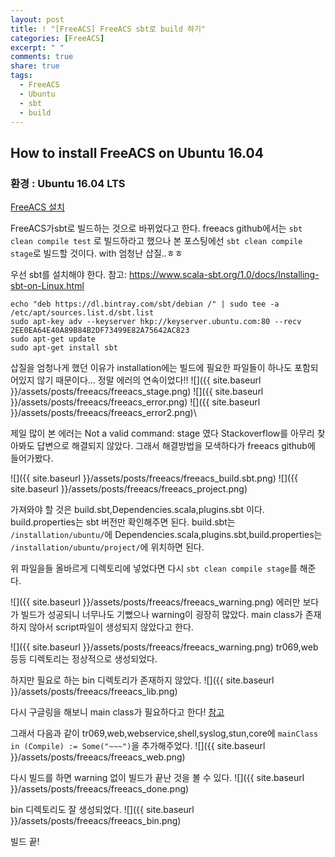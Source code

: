 ```yaml
---
layout: post
title: ! "[FreeACS] FreeACS sbt로 build 하기"
categories: [FreeACS]
excerpt: " "
comments: true
share: true
tags:
  - FreeACS
  - Ubuntu
  - sbt
  - build
---
```


## How to install FreeACS on Ubuntu 16.04
### 환경 : Ubuntu 16.04 LTS

[FreeACS 설치](https://mitny.github.io/articles/2018-07/Ubuntu-FreeACS-install)

FreeACS가sbt로 빌드하는 것으로 바뀌었다고 한다.
freeacs github에서는 `sbt clean compile test` 로 빌드하라고 했으나
본 포스팅에선 `sbt clean compile stage`로 빌드할 것이다.
with 엄청난 삽질..ㅎㅎ

우선 sbt를 설치해야 한다.
참고: https://www.scala-sbt.org/1.0/docs/Installing-sbt-on-Linux.html

```
echo "deb https://dl.bintray.com/sbt/debian /" | sudo tee -a /etc/apt/sources.list.d/sbt.list
sudo apt-key adv --keyserver hkp://keyserver.ubuntu.com:80 --recv 2EE0EA64E40A89B84B2DF73499E82A75642AC823
sudo apt-get update
sudo apt-get install sbt
```

삽질을 엄청나게 했던 이유가 installation에는 빌드에 필요한 파일들이 하나도 포함되어있지 않기 때문이다...
정말 에러의 연속이었다!!
![]({{ site.baseurl }}/assets/posts/freeacs/freeacs_stage.png)
![]({{ site.baseurl }}/assets/posts/freeacs/freeacs_error.png)
![]({{ site.baseurl }}/assets/posts/freeacs/freeacs_error2.png)\

제일 많이 본 에러는 Not a valid command: stage 였다
Stackoverflow를 아무리 찾아봐도 답변으로 해결되지 않았다.
그래서 해결방법을 모색하다가 freeacs github에 들어가봤다.

![]({{ site.baseurl }}/assets/posts/freeacs/freeacs_build.sbt.png)
![]({{ site.baseurl }}/assets/posts/freeacs/freeacs_project.png)

가져와야 할 것은 build.sbt,Dependencies.scala,plugins.sbt 이다.
build.properties는 sbt 버전만 확인해주면 된다.
build.sbt는 `/installation/ubuntu/`에 Dependencies.scala,plugins.sbt,build.properties는 `/installation/ubuntu/project/`에 위치하면 된다.

위 파일을들 올바르게 디렉토리에 넣었다면 다시 `sbt clean compile stage`를 해준다.

![]({{ site.baseurl }}/assets/posts/freeacs/freeacs_warning.png)
에러만 보다가 빌드가 성공되니 너무나도 기뻤으나
warning이 굉장히 많았다. main class가 존재하지 않아서 script파일이 생성되지 않았다고 한다.

![]({{ site.baseurl }}/assets/posts/freeacs/freeacs_warning.png)
tr069,web 등등 디렉토리는 정상적으로 생성되었다.

하지만 필요로 하는 bin 디렉토리가 존재하지 않았다.
![]({{ site.baseurl }}/assets/posts/freeacs/freeacs_lib.png)

다시 구글링을 해보니 main class가 필요하다고 한다!
[참고](https://stackoverflow.com/questions/36251873/sbt-not-generating-bin-directory-when-staging-or-publishing-docker-other-quest)

그래서 다음과 같이 tr069,web,webservice,shell,syslog,stun,core에 `mainClass in (Compile) := Some("~~~")`을 추가해주었다.
![]({{ site.baseurl }}/assets/posts/freeacs/freeacs_web.png)

다시 빌드를 하면 warning 없이 빌드가 끝난 것을 볼 수 있다.
![]({{ site.baseurl }}/assets/posts/freeacs/freeacs_done.png)

bin 디렉토리도 잘 생성되었다.
![]({{ site.baseurl }}/assets/posts/freeacs/freeacs_bin.png)



빌드 끝!
